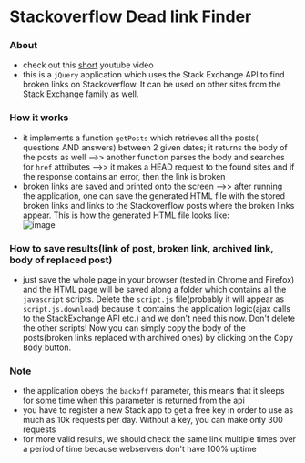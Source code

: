 # Stackoverflow Dead link Finder
### About
- check out this [short](https://www.youtube.com/watch?v=piqzsF7t4IM&feature=youtu.be) youtube video
- this is a `jQuery` application which uses the Stack Exchange API to find broken links on Stackoverflow. It can be used on other sites from the Stack Exchange family as well. 
### How it works
- it implements a function `getPosts` which retrieves all the posts( questions AND answers) between 2 given dates; it returns the body of the posts as well -->> another function parses the body and searches for `href` attributes -->> it makes a HEAD request to the found sites and if the response contains an error, then the link is broken
- broken links are saved and printed onto the screen -->> after running the application, one can save the generated HTML file with the stored broken links and links to the Stackoverflow posts where the broken links appear. This is how the generated HTML file looks like:  
![image](https://user-images.githubusercontent.com/37183688/46371727-d3c10500-c691-11e8-9249-2270bc7ed3ed.png)
### How to save results(link of post, broken link, archived link, body of replaced post)
- just save the whole page in your browser (tested in Chrome and Firefox) and the HTML page will be saved along a folder which contains all the `javascript` scripts. Delete the `script.js` file(probably it will appear as `script.js.download`) because it contains the application logic(ajax calls to the StackExchange API etc.) and we don't need this now. Don't delete the other scripts! Now you can simply copy the body of the posts(broken links replaced with archived ones) by clicking on the <kbd>Copy Body</kbd> button.
### Note
- the application obeys the `backoff` parameter, this means that it sleeps for some time when this parameter is returned from the api
- you have to register a new Stack app to get a free key in order to use as much as 10k requests per day. Without a key, you can make only 300 requests
- for more valid results, we should check the same link multiple times over a period of time because webservers don't have 100% uptime
